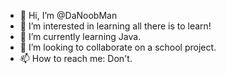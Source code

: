 - 👋 Hi, I’m @DaNoobMan
- 👀 I’m interested in learning all there is to learn!
- 🌱 I’m currently learning Java.
- 💞️ I’m looking to collaborate on a school project.
- 📫 How to reach me: Don't.

<!---
DaNoobMan/DaNoobMan is a ✨ special ✨ repository because its `README.md` (this file) appears on your GitHub profile.
You can click the Preview link to take a look at your changes.
--->
